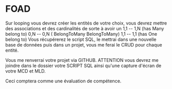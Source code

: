 # FOAD

Sur looping vous devrez créer les entités de votre choix, vous devrez mettre des associations et des cardinalités de sorte à avoir un
1,1 -- 1,N (has Many belong to)
0,N -- 0,N ( BelongToMany BelongToMany)
1,1 -- 1,1 (has One belong to)
Vous récupérerez le script SQL, le mettrai dans une nouvelle base de données puis dans un projet, vous me ferai le CRUD pour chaque entité.

Vous me renverrai votre projet via GITHUB. ATTENTION vous devrez me joindre dans le dossier votre SCRIPT SQL ainsi qu'une capture d'écran de votre MCD et MLD.

Ceci comptera comme une évaluation de compétence.
